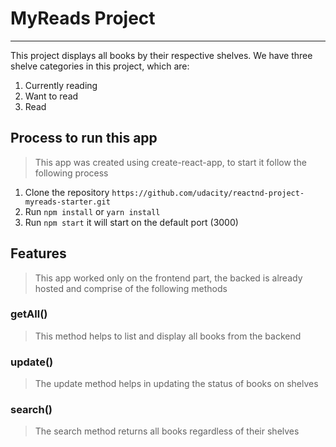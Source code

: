 # MyReads Project
---
This project displays all books by their respective shelves. We have three shelve categories in this project, which are:

1. Currently reading
2. Want to read
3. Read

## Process to run this app

> This app was created using create-react-app, to start it follow the following process
1. Clone the repository `https://github.com/udacity/reactnd-project-myreads-starter.git`
2. Run `npm install` or `yarn install`
3. Run `npm start` it will start on the default port (3000)

## Features
> This app worked only on the frontend part, the backed is already hosted and comprise of the following methods

### getAll()
> This method helps to list and display all books from the backend

### update()
> The update method helps in updating the status of books on shelves

### search()
> The search method returns all books regardless of their shelves


